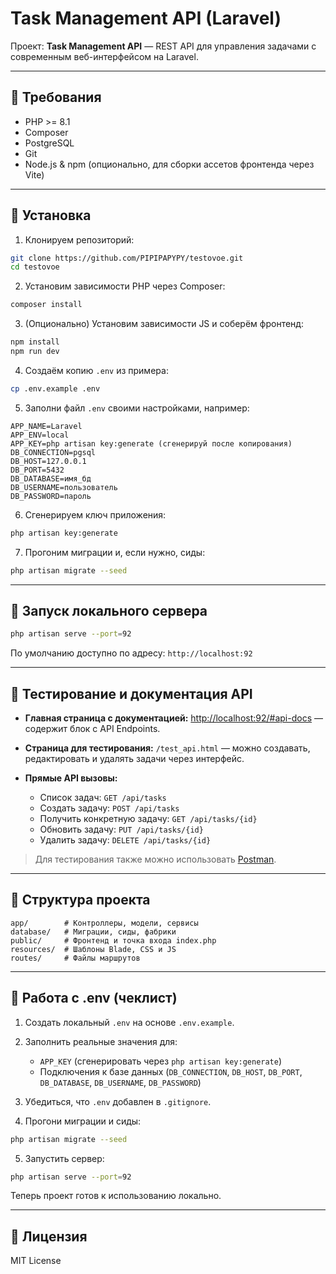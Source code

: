# Task Management API (Laravel)

Проект: **Task Management API** — REST API для управления задачами с современным веб-интерфейсом на Laravel.

---

## 🔹 Требования

* PHP >= 8.1
* Composer
* PostgreSQL
* Git
* Node.js & npm (опционально, для сборки ассетов фронтенда через Vite)

---

## 🔹 Установка

1. Клонируем репозиторий:

```bash
git clone https://github.com/PIPIPAPYPY/testovoe.git
cd testovoe
```

2. Установим зависимости PHP через Composer:

```bash
composer install
```

3. (Опционально) Установим зависимости JS и соберём фронтенд:

```bash
npm install
npm run dev
```

4. Создаём копию `.env` из примера:

```bash
cp .env.example .env
```

5. Заполни файл `.env` своими настройками, например:

```env
APP_NAME=Laravel
APP_ENV=local
APP_KEY=php artisan key:generate (сгенерируй после копирования)
DB_CONNECTION=pgsql
DB_HOST=127.0.0.1
DB_PORT=5432
DB_DATABASE=имя_бд
DB_USERNAME=пользователь
DB_PASSWORD=пароль
```

6. Сгенерируем ключ приложения:

```bash
php artisan key:generate
```

7. Прогоним миграции и, если нужно, сиды:

```bash
php artisan migrate --seed
```

---

## 🔹 Запуск локального сервера

```bash
php artisan serve --port=92
```

По умолчанию доступно по адресу: `http://localhost:92`

---

## 🔹 Тестирование и документация API

* **Главная страница с документацией:** [http://localhost:92/#api-docs](http://localhost:92/#api-docs) — содержит блок с API Endpoints.
* **Страница для тестирования:** `/test_api.html` — можно создавать, редактировать и удалять задачи через интерфейс.
* **Прямые API вызовы:**

  * Список задач: `GET /api/tasks`
  * Создать задачу: `POST /api/tasks`
  * Получить конкретную задачу: `GET /api/tasks/{id}`
  * Обновить задачу: `PUT /api/tasks/{id}`
  * Удалить задачу: `DELETE /api/tasks/{id}`

> Для тестирования также можно использовать [Postman](https://www.postman.com/).

---

## 🔹 Структура проекта

```
app/        # Контроллеры, модели, сервисы
database/   # Миграции, сиды, фабрики
public/     # Фронтенд и точка входа index.php
resources/  # Шаблоны Blade, CSS и JS
routes/     # Файлы маршрутов
```

---

## 🔹 Работа с .env (чеклист)

1. Создать локальный `.env` на основе `.env.example`.
2. Заполнить реальные значения для:

   * `APP_KEY` (сгенерировать через `php artisan key:generate`)
   * Подключения к базе данных (`DB_CONNECTION`, `DB_HOST`, `DB_PORT`, `DB_DATABASE`, `DB_USERNAME`, `DB_PASSWORD`)
3. Убедиться, что `.env` добавлен в `.gitignore`.
4. Прогони миграции и сиды:

```bash
php artisan migrate --seed
```

5. Запустить сервер:

```bash
php artisan serve --port=92
```

Теперь проект готов к использованию локально.

---

## 🔹 Лицензия

MIT License
